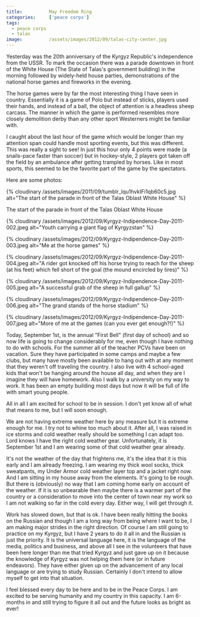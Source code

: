 ```yaml
---
title:			May Freedom Ring
categories:		['peace corps']
tags:
  - peace corps
  - talas
image:			/assets/images/2012/09/talas-city-center.jpg
---
```


Yesterday was the 20th anniversary of the Kyrgyz Republic's independence from the USSR. To mark the occasion there was a parade downtown in front of the White House (The State of Talas's government building) in the morning followed by widely-held house parties, demonstrations of the national horse games and fireworks in the evening.

The horse games were by far the most interesting thing I have seen in country. Essentially it is a game of Polo but instead of sticks, players used their hands, and instead of a ball, the object of attention is a headless sheep carcass. The manner in which the game is performed resembles more closely demolition derby than any other sport Westerners might be familiar with.

I caught about the last hour of the game which would be longer than my attention span could handle most sporting events, but this was different. This was really a sight to see! In just this hour only 4 points were made (a snails-pace faster than soccer) but in hockey-style, 2 players got taken off the field by an ambulance after getting trampled by horses. Like in most sports, this seemed to be the favorite part of the game by the spectators.

Here are some photos:

{% cloudinary /assets/images/2011/09/tumblr_lqu1hvkIFi1qb60c5.jpg alt="The start of the parade in front of the Talas Oblast White House" %}

The start of the parade in front of the Talas Oblast White House

{% cloudinary /assets/images/2012/09/Kyrgyz-Indipendence-Day-2011-002.jpeg alt="Youth carrying a giant flag of Kyrgyzstan" %}

{% cloudinary /assets/images/2012/09/Kyrgyz-Indipendence-Day-2011-003.jpeg alt="Me at the horse games" %}

{% cloudinary /assets/images/2012/09/Kyrgyz-Indipendence-Day-2011-004.jpeg alt="A rider got knocked off his horse trying to reach for the sheep (at his feet) which fell short of the goal (the mound encircled by tires)" %}

{% cloudinary /assets/images/2012/09/Kyrgyz-Indipendence-Day-2011-005.jpeg alt="A successful grab of the sheep in full gallup" %}

{% cloudinary /assets/images/2012/09/Kyrgyz-Indipendence-Day-2011-006.jpeg alt="The grand stands of the horse stadium" %}

{% cloudinary /assets/images/2012/09/Kyrgyz-Indipendence-Day-2011-007.jpeg alt="More of me at the games (can you ever get enough?!)" %}

Today, September 1st, is the annual "First Bell" (first day of school) and so now life is going to change considerably for me, even though I have nothing to do with schools. For the summer all of the teacher PCVs have been on vacation. Sure they have participated in some camps and maybe a few clubs, but many have mostly been available to hang out with at any moment that they weren't off traveling the country. I also live with 4 school-aged kids that won't be hanging around the house all day, and when they are I imagine they will have homework. Also I walk by a university on my way to work. It has been an empty building most days but now it will be full of life with smart young people.

All in all I am excited for school to be in session. I don't yet know all of what that means to me, but I will soon enough.

We are not having extreme weather here by any measure but it is extreme enough for me. I try not to whine too much about it. After all, I was raised in ice storms and cold weather really should be something I can adapt too. Lord knows I have the right cold weather gear. Unfortunately, it is September 1st and I am wearing some of that cold weather gear already.

It's not the weather of the day that frightens me, it's the idea that it is this early and I am already freezing. I am wearing my thick wool socks, thick sweatpants, my Under Armor cold weather layer top and a jacket right now. And I am sitting in my house away from the elements. It's going to be rough. But there is (obviously) no way that I am coming home early on account of the weather. If it is so unbearable then maybe there is a warmer part of the country or a consideration to move into the center of town near my work so I am not walking so far in the cold every day. Either way, I will get through it.

Work has slowed down, but that is ok. I have been really hitting the books on the Russian and though I am a long way from being where I want to be, I am making major strides in the right direction. Of course I am still going to practice on my Kyrgyz, but I have 2 years to do it all in and the Russian is just the priority. It is the universal language here, it is the language of the media, politics and business, and above all I see in the volunteers that have been here longer than me that tried Kyrgyz and just gave up on it because the knowledge of Kyrgyz was not helping them here (or in future endeavors). They have either given up on the advancement of any local language or are trying to study Russian. Certainly I don't intend to allow myself to get into that situation.

I feel blessed every day to be here and to be in the Peace Corps. I am excited to be serving humanity and my country in this capacity. I am 6-months in and still trying to figure it all out and the future looks as bright as ever!

